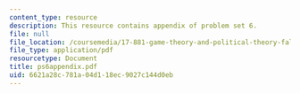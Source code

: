 ```yaml
---
content_type: resource
description: This resource contains appendix of problem set 6.
file: null
file_location: /coursemedia/17-881-game-theory-and-political-theory-fall-2004/6621a28c781a04d118ec9027c144d0eb_ps6appendix.pdf
file_type: application/pdf
resourcetype: Document
title: ps6appendix.pdf
uid: 6621a28c-781a-04d1-18ec-9027c144d0eb
---
```

